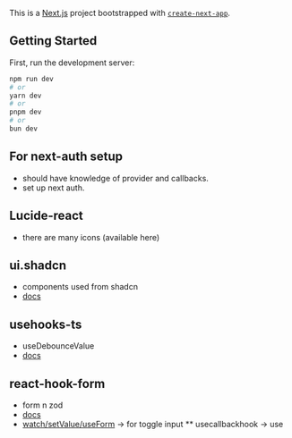 This is a [Next.js](https://nextjs.org) project bootstrapped with [`create-next-app`](https://nextjs.org/docs/app/api-reference/cli/create-next-app).

## Getting Started

First, run the development server:

```bash
npm run dev
# or
yarn dev
# or
pnpm dev
# or
bun dev
```


## For next-auth setup
    
* should have knowledge of provider and callbacks.
* set up next auth.

## Lucide-react
* there are many icons (available here)

## ui.shadcn
* components used from shadcn
* [docs](https://ui.shadcn.com/docs/components)

## usehooks-ts
* useDebounceValue
* [docs](https://usehooks-ts.com/react-hook/use-debounce-value)
    
## react-hook-form
* form n zod
* [docs](https://www.react-hook-form.com/get-started)
* [watch/setValue/useForm](https://react-hook-form.com/docs/useform/watch) -> for toggle input 
** usecallbackhook -> use


